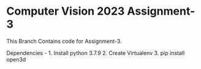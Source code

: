 # Computer Vision 2023 Assignment-3

This Branch Contains code for Assignment-3.


Dependencies -
	1. Install python 3.7.9
	2. Create Virtualenv
	3. pip install open3d
